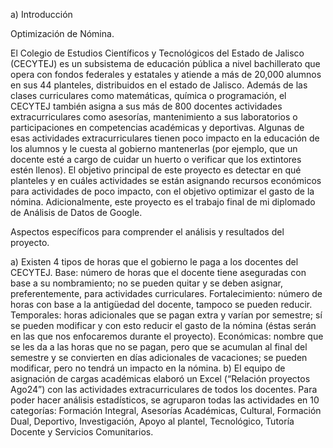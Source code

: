 a) Introducción

Optimización de Nómina.

El Colegio de Estudios Científicos y Tecnológicos del Estado de Jalisco (CECYTEJ) es un subsistema de educación pública a nivel bachillerato que opera con fondos federales y estatales y atiende a más de 20,000 alumnos en sus 44 planteles, distribuidos en el estado de Jalisco.
Además de las clases curriculares como matemáticas, química o programación, el CECYTEJ también asigna a sus más de 800 docentes actividades extracurriculares como asesorías, mantenimiento a sus laboratorios o participaciones en competencias académicas y deportivas. 
Algunas de esas actividades extracurriculares tienen poco impacto en la educación de los alumnos y le cuesta al gobierno mantenerlas (por ejemplo, que un docente esté a cargo de cuidar un huerto o verificar que los extintores estén llenos). El objetivo principal de este proyecto es detectar en qué planteles y en cuáles actividades se están asignando recursos económicos para actividades de poco impacto, con el objetivo optimizar el gasto de la nómina. Adicionalmente, este proyecto es el trabajo final de mi diplomado de Análisis de Datos de Google.

Aspectos específicos para comprender el análisis y resultados del proyecto.

a)	Existen 4 tipos de horas que el gobierno le paga a los docentes del CECYTEJ. Base: número de horas que el docente tiene aseguradas con base a su nombramiento; no se pueden quitar y se deben asignar, preferentemente, para actividades curriculares. Fortalecimiento: número de horas con base a la antigüedad del docente, tampoco se pueden reducir. Temporales: horas adicionales que se pagan extra y varían por semestre; sí se pueden modificar y con esto reducir el gasto de la nómina (éstas serán en las que nos enfocaremos durante el proyecto). Económicas: nombre que se les da a las horas que no se pagan, pero que se acumulan al final del semestre y se convierten en días adicionales de vacaciones; se pueden modificar, pero no tendrá un impacto en la nómina. 
b)	El equipo de asignación de cargas académicas elaboró un Excel (“Relación proyectos Ago24”) con las actividades extracurriculares de todos los docentes. Para poder hacer análisis estadísticos, se agruparon todas las actividades en 10 categorías: Formación Integral, Asesorías Académicas, Cultural, Formación Dual, Deportivo, Investigación, Apoyo al plantel, Tecnológico, Tutoría Docente y Servicios Comunitarios. 

